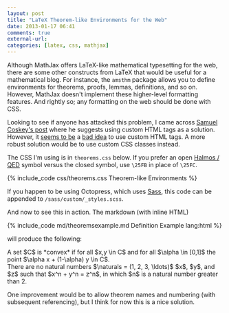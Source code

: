 ```yaml
---
layout: post
title: "LaTeX Theorem-like Environments for the Web"
date: 2013-01-17 06:41
comments: true
external-url: 
categories: [latex, css, mathjax]
---
```


Although MathJax offers LaTeX-like mathematical typesetting for the web, there are some other constructs from LaTeX that would be useful for a mathematical blog. For instance, the `amsthm` package allows you to define environments for theorems, proofs, lemmas, definitions, and so on. However, MathJax doesn't implement these higher-level formatting features. And rightly so; any formatting on the web should be done with CSS. 

<!-- more -->

Looking to see if anyone has attacked this problem, I came across [Samuel Coskey's post][SamuelCoskey] where he suggests using custom HTML tags as a solution. However, it [seems to be][SO1] a [bad idea][SO2] to use custom HTML tags. A more robust solution would be to use custom CSS classes instead. 

The CSS I'm using is in `theorems.css` below. If you prefer an open [Halmos / QED][QED] symbol versus the closed symbol, use `\25FB` in place of `\25FC`. 

{% include_code css/theorems.css Theorem-like Environments %}

If you happen to be using Octopress, which uses [Sass][Sass], this code can be appended to `/sass/custom/_styles.scss`.

And now to see this in action. The markdown (with inline HTML)

{% include_code md/theoremsexample.md Definition Example lang:html %}

will produce the following:

<div class="definition">
A set $C$ is *convex* if for all $x,y \in C$ 
and for all $\alpha \in [0,1]$ the point 
$\alpha x + (1-\alpha) y \in C$.
</div>

<div class="theorem">
There are no natural numbers $\naturals = (1, 2, 3, \ldots)$ 
$x$, $y$, and $z$ such that $x^n + y^n = z^n$,
in which $n$ is a natural number greater than 2.
</div>

One improvement would be to allow theorem names and numbering (with subsequent referencing), but I think for now this is a nice solution.

[SamuelCoskey]: http://boolesrings.org/scoskey/writing-math-on-the-web/ "Writing math on the web"
[SO1]: http://stackoverflow.com/questions/5970093/using-custom-html-tags "Using custom HTML tags"
[SO2]: http://stackoverflow.com/questions/211394/when-to-use-custom-html-tags "When to use custom HTML tags"
[QED]: http://en.wikipedia.org/wiki/Q.E.D. "Q.E.D. - Wikipedia"
[Sass]: http://sass-lang.com/ "Sass"